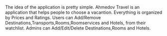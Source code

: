 The idea of the application is pretty simple. Ahmedov Travel is an application that helps people to choose a vacantion. Everything is organized by Prices and Ratings.
Users can Add/Remove Destinations,Transports,Rooms,Roomservices and Hotels, from their watchlist.
Admins can Add/Edit/Delete Destinations,Rooms and Hotels.


